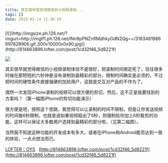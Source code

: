 ```yaml
---
title: 其实很早就觉得微信的小视频录制...
tags: []
date: 2015-02-14 11:36:29
---
```


<p>[![](http://imgsize.ph.126.net/?imgurl=http://imglf1.ph.126.net/INn9pPNZnflMdhkyGdN2Qg==/3183481986697828906.gif_500x10000x0x90.jpg)](http://814663896.lofter.com/post/1cd32f46_5d8221f)

[![](http://imgsize.ph.126.net/?imgurl=http://imglf1.ph.126.net/VqVNGXssS48m_As2AVUzIg==/6597861415030581352.gif_500x10000x0x90.jpg)](http://814663896.lofter.com/post/1cd32f46_5d8221f)
</p>

<p>其实很早就觉得微信的小视频录制体验不是很好，把录制时间限定死了，往往很多时候在那短短的六秒钟是没有录制到最精彩的部分，限制时间确实是必须的，不过把时间的硬性条件直接强硬的加给用户，这就是交互对产品的不作为了。

偶然一次发现iPhone录制的视频可以很方便的剪切，然后，这不正是我要找到的方案吗？（第一幅图iPhone的剪切功能演示）

很方便是吧，按照这个思路，我觉得可以让录制的时间不限制，但是让你发送视频的时间做6秒限制，也就是说如果视频超出了6秒，则强制给你加上6秒裁剪的功能，这样可以保证大多数用户选择到最精彩的部分啦，（见第二幅图）。

当然我不知道这种功能的开发成本有多大，或者在iPhone和Android能否达到一致的体验，一点点想法而已。

</p>

[LOFTER：OYS](http://814663896.lofter.com)&nbsp;&nbsp;&nbsp;[http://814663896.lofter.com/post/1cd32f46_5d8221f](http://814663896.lofter.com/post/1cd32f46_5d8221f)